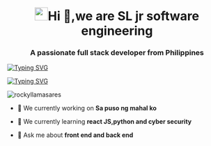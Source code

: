 <h1 align="center"><img src="https://emojis.slackmojis.com/emojis/images/1531849430/4246/blob-sunglasses.gif?1531849430" width="30"/>Hi 👋,we are SL jr software engineering</h1>
<h3 align="center">A passionate full stack developer from Philippines</h3>

[![Typing SVG](https://readme-typing-svg.herokuapp.com?size=26&duration=4999&color=0AD437&width=405&height=58&lines=Roxx+/+Norvs+/+Paul+/+Canch;Norvs;Paul;Canch)](https://git.io/typing-svg)

[![Typing SVG](https://readme-typing-svg.herokuapp.com?size=26&duration=4998&color=0AD437&width=405&height=58&lines=Future+Software+Engineering;Front-end+Web+Developer;Information+Security;Back-end+Developer)](https://git.io/typing-svg)

<p align="left"> <img src="https://komarev.com/ghpvc/?username=rockyllamasares&label=Profile%20views&color=0e75b6&style=flat" alt="rockyllamasares" /> </p>




- 🔭 We currently working on **Sa puso ng mahal ko**

- 🌱 We currently learning **react JS,python and cyber security**

- 💬 Ask me about **front end and back end**
